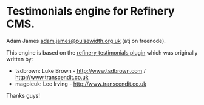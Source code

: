 # Testimonials engine for Refinery CMS.

Adam James <adam.james@pulsewidth.org.uk> (atj on freenode).

This engine is based on the [refinery_testimonials plugin](http://github.com/tsdbrown/refinery_testimonials) which was originally written by:

* tsdbrown: Luke Brown - http://www.tsdbrown.com / http://www.transcendit.co.uk
* magpieuk: Lee Irving - http://www.transcendit.co.uk

Thanks guys!
